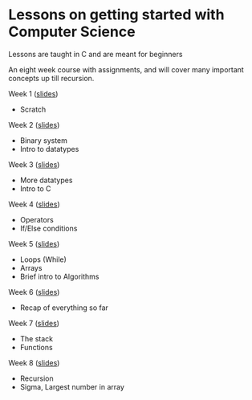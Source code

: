 # Lessons on getting started with Computer Science
Lessons are taught in C and are meant for beginners

An eight week course with assignments, and will cover many important concepts up till recursion. 

Week 1 ([slides](https://github.com/harisethuram/CS-Lessons/blob/main/Week%201.pdf))
- Scratch

Week 2 ([slides](https://github.com/harisethuram/CS-Lessons/blob/main/Week%202.pdf))
- Binary system
- Intro to datatypes

Week 3 ([slides](https://github.com/harisethuram/CS-Lessons/blob/main/Week%203.pdf))
- More datatypes
- Intro to C

Week 4 ([slides](https://github.com/harisethuram/CS-Lessons/blob/main/Week%204.pdf))
- Operators
- If/Else conditions

Week 5 ([slides](https://github.com/harisethuram/CS-Lessons/blob/main/Week%205.pdf))
- Loops (While)
- Arrays
- Brief intro to Algorithms

Week 6 ([slides](https://github.com/harisethuram/CS-Lessons/blob/main/Week%206.pdf))
- Recap of everything so far

Week 7 ([slides](https://github.com/harisethuram/CS-Lessons/blob/main/Week%207.pdf))
- The stack
- Functions

Week 8 ([slides](https://github.com/harisethuram/CS-Lessons/blob/main/Week%208.pdf))
- Recursion
- Sigma, Largest number in array
